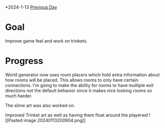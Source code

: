 *2024-1-13
[Previous Day](Daily%20Notes/Day%2018-12)

# Goal
Improve game feel and work on trinkets.
# Progress
World generator now uses room placers which hold extra information about how rooms will be placed. This allows rooms to only have certain connections. I'm going to make the ability for rooms  to have multiple exit directions not the default behavior since it makes nice looking rooms so much harder.

The slime art was also worked on.

Improved Trinket art as well as having them float around the playerwd
![[Pasted image 20240113200904.png]]